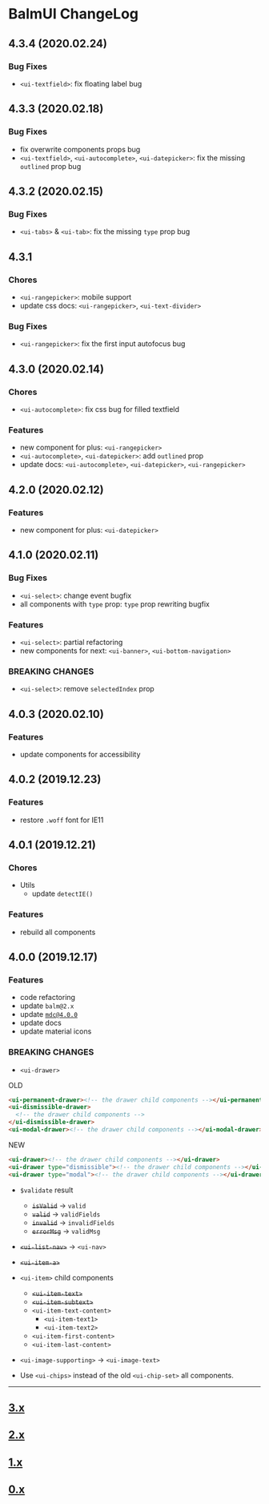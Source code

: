 # BalmUI ChangeLog

## 4.3.4 (2020.02.24)

### Bug Fixes

- `<ui-textfield>`: fix floating label bug

## 4.3.3 (2020.02.18)

### Bug Fixes

- fix overwrite components props bug
- `<ui-textfield>`, `<ui-autocomplete>`, `<ui-datepicker>`: fix the missing `outlined` prop bug

## 4.3.2 (2020.02.15)

### Bug Fixes

- `<ui-tabs>` & `<ui-tab>`: fix the missing `type` prop bug

## 4.3.1

### Chores

- `<ui-rangepicker>`: mobile support
- update css docs: `<ui-rangepicker>`, `<ui-text-divider>`

### Bug Fixes

- `<ui-rangepicker>`: fix the first input autofocus bug

## 4.3.0 (2020.02.14)

### Chores

- `<ui-autocomplete>`: fix css bug for filled textfield

### Features

- new component for plus: `<ui-rangepicker>`
- `<ui-autocomplete>`, `<ui-datepicker>`: add `outlined` prop
- update docs: `<ui-autocomplete>`, `<ui-datepicker>`, `<ui-rangepicker>`

## 4.2.0 (2020.02.12)

### Features

- new component for plus: `<ui-datepicker>`

## 4.1.0 (2020.02.11)

### Bug Fixes

- `<ui-select>`: change event bugfix
- all components with `type` prop: `type` prop rewriting bugfix

### Features

- `<ui-select>`: partial refactoring
- new components for next: `<ui-banner>`, `<ui-bottom-navigation>`

### BREAKING CHANGES

- `<ui-select>`: remove `selectedIndex` prop

## 4.0.3 (2020.02.10)

### Features

- update components for accessibility

## 4.0.2 (2019.12.23)

### Features

- restore `.woff` font for IE11

## 4.0.1 (2019.12.21)

### Chores

- Utils
  - update `detectIE()`

### Features

- rebuild all components

## 4.0.0 (2019.12.17)

### Features

- code refactoring
- update `balm@2.x`
- update [`mdc@4.0.0`](https://github.com/material-components/material-components-web/blob/master/CHANGELOG.md#400-2019-11-02)
- update docs
- update material icons

### BREAKING CHANGES

- `<ui-drawer>`

OLD

```html
<ui-permanent-drawer><!-- the drawer child components --></ui-permanent-drawer>
<ui-dismissible-drawer>
  <!-- the drawer child components -->
</ui-dismissible-drawer>
<ui-modal-drawer><!-- the drawer child components --></ui-modal-drawer>
```

NEW

```html
<ui-drawer><!-- the drawer child components --></ui-drawer>
<ui-drawer type="dismissible"><!-- the drawer child components --></ui-drawer>
<ui-drawer type="modal"><!-- the drawer child components --></ui-drawer>
```

- `$validate` result

  - <del>`isValid`</del> -> `valid`
  - <del>`valid`</del> -> `validFields`
  - <del>`invalid`</del> -> `invalidFields`
  - <del>`errorMsg`</del> -> `validMsg`

- <del>`<ui-list-nav>`</del> -> `<ui-nav>`
- <del>`<ui-item-a>`

- `<ui-item>` child components

  - <del>`<ui-item-text>`</del>
  - <del>`<ui-item-subtext>`</del>
  - `<ui-item-text-content>`
    - `<ui-item-text1>`
    - `<ui-item-text2>`
  - `<ui-item-first-content>`
  - `<ui-item-last-content>`

- `<ui-image-supporting>` -> `<ui-image-text>`

- Use `<ui-chips>` instead of the old `<ui-chip-set>` all components.

---

## [3.x](https://github.com/balmjs/balm-ui/blob/3.x/CHANGELOG.md)

## [2.x](https://github.com/balmjs/balm-ui/blob/2.x/CHANGELOG.md)

## [1.x](https://github.com/balmjs/balm-ui/blob/1.x/CHANGELOG.md)

## [0.x](https://github.com/balmjs/balm-ui/blob/0.14.x/CHANGELOG.md)
